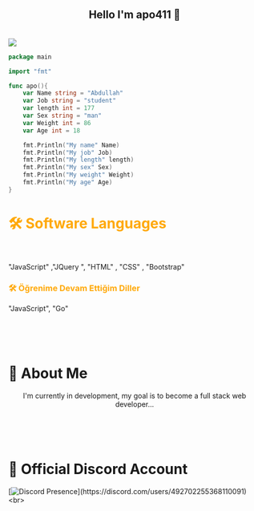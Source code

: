 <h2 align="center">Hello I'm apo411 👋</h2>
<br>
<img align="center" src="https://komarev.com/ghpvc/?username=qPwcikk&color=blue"/>






```go
package main

import "fmt"

func apo(){
    var Name string = "Abdullah"
    var Job string = "student"
    var length int = 177
    var Sex string = "man"
    var Weight int = 86
    var Age int = 18

    fmt.Println("My name" Name)
    fmt.Println("My job" Job)
    fmt.Println("My length" length)
    fmt.Println("My sex" Sex)
    fmt.Println("My weight" Weight)
    fmt.Println("My age" Age)
}

```
<h1 style="color: #ffa90a">🛠  Software Languages</h1>
<br>
<p>"JavaScript" ,"JQuery ", "HTML" , "CSS" , "Bootstrap"</p>
<h3 style="color: #ffa90a">🛠  Öğrenime Devam Ettiğim Diller</h1>
<p>"JavaScript", "Go"</p>

</br>
</br>
</br>



<h1> 🌟 About Me</h1>

<p align="center">I'm currently in development, my goal is to become a full stack web developer...
</p>
</br>
</br>
</br>



<h1>📛 Official Discord Account</h1>

[![Discord Presence](https://lanyard-profile-readme.vercel.app/api/492702255368110091?theme=light&bg=809ecf&animated=false&hideDiscrim=true&borderRadius=30px&idleMessage=Probably%20doing%20something%20else...)](https://discord.com/users/492702255368110091)
 <br>

